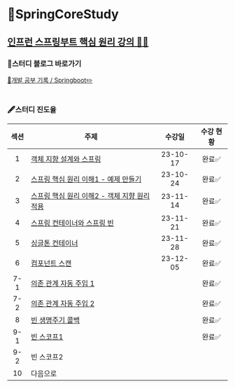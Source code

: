 # 🌱SpringCoreStudy
[인프런 스프링부트 핵심 원리 강의 🧑‍🏫](https://www.inflearn.com/course/%EC%8A%A4%ED%94%84%EB%A7%81-%ED%95%B5%EC%8B%AC-%EC%9B%90%EB%A6%AC-%EA%B8%B0%EB%B3%B8%ED%8E%B8/dashboard)
-----------------
### 📒스터디 블로그 바로가기
[🔗개발 공부 기록 / Springboot✏️](https://yuejeong.tistory.com/category/Study/SpringBoot)
<br></br>

### 🖋️스터디 진도율

| 섹션 | 주제 | 수강일 | 수강 현황 |
|:-------:|--------------|:------:|:---:|
| 1 | [객체 지향 설계와 스프링](https://yuejeong.tistory.com/28) | 23-10-17 | 완료✅ | 
| 2 | [스프링 핵심 원리 이해1 - 예제 만들기](https://yuejeong.tistory.com/29) | 23-10-24 | 완료✅ |
| 3 | [스프링 핵심 원리 이해2 - 객체 지향 원리 적용](https://yuejeong.tistory.com/32)| 23-11-14 | 완료✅ |
| 4 | [스프링 컨테이너와 스프링 빈](https://yuejeong.tistory.com/41) | 23-11-21 | 완료✅ |
| 5 | [싱글톤 컨테이너](https://yuejeong.tistory.com/44) | 23-11-28 | 완료✅ |
| 6 | [컴포넌트 스캔](https://yuejeong.tistory.com/50) | 23-12-05 | 완료✅ |
| 7-1 | [의존 관계 자동 주입 1](https://yuejeong.tistory.com/51) || 완료✅ |
| 7-2 | [의존 관계 자동 주입 2](https://yuejeong.tistory.com/59) || 완료✅ |
| 8 | [빈 생명주기 콜백](https://yuejeong.tistory.com/m/60) || 완료✅|
| 9-1 | [빈 스코프1](https://yuejeong.tistory.com/m/61) || 완료✅|
| 9-2 | 빈 스코프2 ||
| 10 | 다음으로 ||

